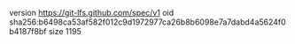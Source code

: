 version https://git-lfs.github.com/spec/v1
oid sha256:b6498ca53af582f012c9d1972977ca26b8b6098e7a7dabd4a5624f0b4187f8bf
size 1195
